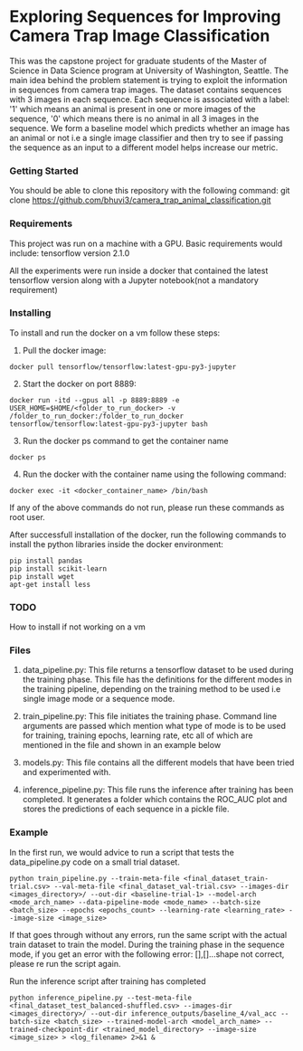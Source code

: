 # Exploring Sequences for Improving Camera Trap Image Classification
This was the capstone project for graduate students of the Master of Science in Data Science program at University of Washington, Seattle.
The main idea behind the problem statement is trying to exploit the information in sequences from camera trap images. The dataset contains sequences with 3 images in each sequence. Each sequence is associated with a label: '1' which means an animal is present in one or more images of the sequence, '0' which means there is no animal in all 3 images in the sequence. We form a baseline model which predicts whether an image has an animal or not i.e a single image classifier and then try to see if passing the sequence as an input to a different model helps increase our metric. 

### Getting Started
You should be able to clone this repository with the following command:
git clone https://github.com/bhuvi3/camera_trap_animal_classification.git

### Requirements
This project was run on a machine with a GPU. Basic requirements would include:
tensorflow version 2.1.0

All the experiments were run inside a docker that contained the latest tensorflow version along with a Jupyter notebook(not a mandatory requirement)

### Installing
To install and run the docker on a vm follow these steps:
1. Pull the docker image:
```
docker pull tensorflow/tensorflow:latest-gpu-py3-jupyter
```
2. Start the docker on port 8889:
```
docker run -itd --gpus all -p 8889:8889 -e USER_HOME=$HOME/<folder_to_run_docker> -v /folder_to_run_docker:/folder_to_run_docker tensorflow/tensorflow:latest-gpu-py3-jupyter bash
```
3. Run the docker ps command to get the container name

```
docker ps
```
4. Run the docker with the container name using the following command:
```
docker exec -it <docker_container_name> /bin/bash
```

If any of the above commands do not run, please run these commands as root user.

After successfull installation of the docker, run the following commands to install the python libraries inside the docker environment:
```
pip install pandas
pip install scikit-learn
pip install wget
apt-get install less
```
### TODO
How to install if not working on a vm

### Files
1. data_pipeline.py: This file returns a tensorflow dataset to be used during the training phase. This file has the definitions for the different modes in the training pipeline, depending on the training method to be used i.e single image mode or a sequence mode.

2. train_pipeline.py: This file initiates the training phase. Command line arguments are passed which mention what type of mode is to be used for training, training epochs, learning rate, etc all of which are mentioned in the file and shown in an example below

3. models.py: This file contains all the different models that have been tried and experimented with. 

4. inference_pipeline.py: This file runs the inference after training has been completed. It generates a folder which contains the ROC_AUC plot and stores the predictions of each sequence in a pickle file.

### Example
In the first run, we would advice to run a script that tests the data_pipeline.py code on a small trial dataset.

```
python train_pipeline.py --train-meta-file <final_dataset_train-trial.csv> --val-meta-file <final_dataset_val-trial.csv> --images-dir <images_directory>/ --out-dir <baseline-trial-1> --model-arch <mode_arch_name> --data-pipeline-mode <mode_name> --batch-size <batch_size> --epochs <epochs_count> --learning-rate <learning_rate> --image-size <image_size>
```
If that goes through without any errors, run the same script with the actual train dataset to train the model.
During the training phase in the sequence mode, if you get an error with the following error: [],[]...shape not correct, please re run the script again.

Run the inference script after training has completed

```
python inference_pipeline.py --test-meta-file <final_dataset_test_balanced-shuffled.csv> --images-dir <images_directory>/ --out-dir inference_outputs/baseline_4/val_acc --batch-size <batch_size> --trained-model-arch <model_arch_name> --trained-checkpoint-dir <trained_model_directory> --image-size <image_size> > <log_filename> 2>&1 &
```
